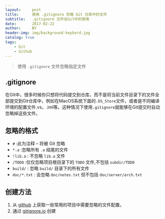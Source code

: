 ```yaml
---
layout:     post
title:      使用 .gitignore 忽略 Git 仓库中的文件
subtitle:   .gitignore 文件在Git中的使用
date:       2017-02-22
author:     BY
header-img: img/background-keybord.jpg
catalog: true
tags:
    - Git
    - Github
---
```


> 使用 `.gitignore` 文件忽略指定文件

## .gitignore

在Git中，很多时候你只想将代码提交到仓库，而不是将当前文件目录下的文件全部提交到Git仓库中，例如在MacOS系统下面的`.DS_Store`文件，或者是不同编译环境的配置文件.vs，.iml等。这种情况下使用`.gitignore`就能够在Git提交时自动忽略掉这些文件。

## 忽略的格式
 
- `#` :此为注释 – 将被 Git 忽略
- `*.a` :忽略所有 `.a` 结尾的文件
- `!lib.a` : 不忽略 `lib.a` 文件
- `/TODO` :仅仅忽略项目根目录下的 `TODO` 文件,不包括 `subdir/TODO`
- `build/` : 忽略 `build/` 目录下的所有文件
- `doc/*.txt` : 会忽略 `doc/notes.txt` 但不包括 `doc/server/arch.txt`

## 创建方法
1. 从 [github](https://github.com/github/gitignore.git) 上获取一些常用的项目中需要忽略的文件配置。
2. 通过 [gitignore.io](https://www.gitignore.io/) 创建
